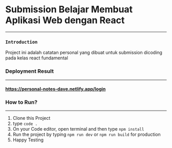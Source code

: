 # Submission Belajar Membuat Aplikasi Web dengan React

---

### `Introduction`

Project ini adalah catatan personal yang dibuat untuk submission dicoding pada kelas react fundamental

### Deployment Result
---
#### <a href="https://personal-notes-dave.netlify.app/login" target="_blank">https://personal-notes-dave.netlify.app/login</a>

### How to Run?

---

1. Clone this Project
2. type `code .`
5. On your Code editor, open terminal and then type `npm install`
6. Run the project by typing `npm run dev` or `npm run build` for production
7. Happy Testing
